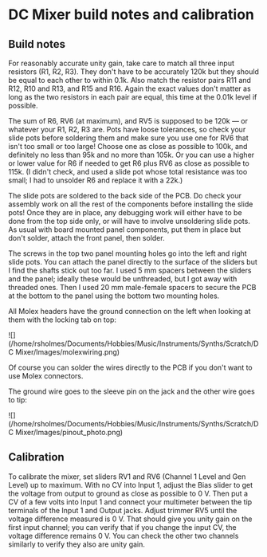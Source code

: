 # DC Mixer build notes and calibration

## Build notes

For reasonably accurate unity gain, take care to match all three input resistors (R1, R2, R3). They don't have to be accurately 120k but they should be equal to each other to within 0.1k. Also match the resistor pairs R11 and R12, R10 and R13, and R15 and R16. Again the exact values don't matter as long as the two resistors in each pair are equal, this time at the 0.01k level if possible.

The sum of R6, RV6 (at maximum), and RV5 is supposed to be 120k — or whatever your R1, R2, R3 are. Pots have loose tolerances, so check your slide pots before soldering them and make sure you use one for RV6 that isn't too small or too large! Choose one as close as possible to 100k, and definitely no less than 95k and no more than 105k. Or you can use a higher or lower value for R6 if needed to get R6 plus RV6 as close as possible to 115k. (I didn't check, and used a slide pot whose total resistance was too small; I had to unsolder R6 and replace it with a 22k.)

The slide pots are soldered to the back side of the PCB. Do check your assembly work on all the rest of the components before installing the slide pots! Once they are in place, any debugging work will either have to be done from the top side only, or will have to involve unsoldering slide pots. As usual with board mounted panel components, put them in place but don't solder, attach the front panel, then solder.

The screws in the top two panel mounting holes go into the left and right slide pots. You can attach the panel directly to the surface of the sliders but I find the shafts stick out too far. I used 5 mm spacers between the sliders and the panel; ideally these would be unthreaded, but I got away with threaded ones. Then I used 20 mm male-female spacers to secure the PCB at the bottom to the panel using the bottom two mounting holes. 

All Molex headers have the ground connection on the left when looking at them with the locking tab on top:

![](/home/rsholmes/Documents/Hobbies/Music/Instruments/Synths/Scratch/DC Mixer/Images/molexwiring.png) 

Of course you can solder the wires directly to the PCB if you don't want to use Molex connectors.

The ground wire goes to the sleeve pin on the jack and the other wire goes to tip:

![](/home/rsholmes/Documents/Hobbies/Music/Instruments/Synths/Scratch/DC Mixer/Images/pinout_photo.png) 

## Calibration

To calibrate the mixer, set sliders RV1 and RV6 (Channel 1 Level and Gen Level) up to maximum. With no CV into Input 1, adjust the Bias slider to get the voltage from output to ground as close as possible to 0 V. Then put a CV of a few volts into Input 1 and connect your multimeter between the tip terminals of the Input 1 and Output jacks. Adjust trimmer RV5 until the voltage difference measured is 0 V. That should give you unity gain on the first input channel; you can verify that if you change the input CV, the voltage difference remains 0 V. You can check the other two channels similarly to verify they also are unity gain.
